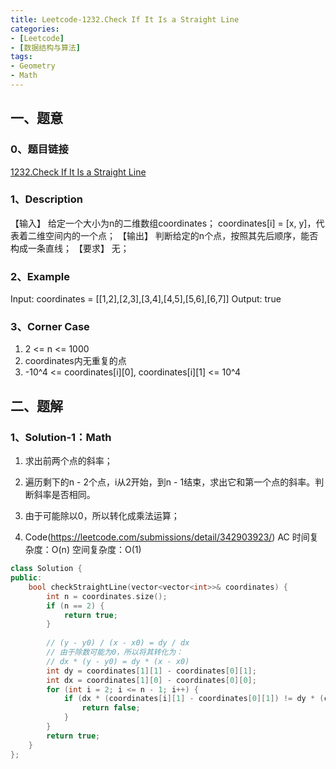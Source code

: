 ```yaml
---
title: Leetcode-1232.Check If It Is a Straight Line
categories: 
- [Leetcode]
- [数据结构与算法]
tags: 
- Geometry
- Math
---
```


## 一、题意

### 0、题目链接
[1232.Check If It Is a Straight Line](https://leetcode.com/problems/check-if-it-is-a-straight-line/)

### 1、Description
【输入】
给定一个大小为n的二维数组coordinates；
coordinates[i] = [x, y]，代表着二维空间内的一个点；
【输出】
判断给定的n个点，按照其先后顺序，能否构成一条直线；
【要求】
无；

### 2、Example
Input: coordinates = [[1,2],[2,3],[3,4],[4,5],[5,6],[6,7]]
Output: true

<!-- more -->

### 3、Corner Case
1. 2 <= n <= 1000
2. coordinates内无重复的点
3. -10^4 <= coordinates[i][0], coordinates[i][1] <= 10^4

## 二、题解

### 1、Solution-1：Math
1. 求出前两个点的斜率；

2. 遍历剩下的n - 2个点，i从2开始，到n - 1结束，求出它和第一个点的斜率。判断斜率是否相同。

3. 由于可能除以0，所以转化成乘法运算；

4. Code(https://leetcode.com/submissions/detail/342903923/)
AC
时间复杂度：O(n)
空间复杂度：O(1)
```C++
class Solution {
public:
    bool checkStraightLine(vector<vector<int>>& coordinates) {
        int n = coordinates.size();
        if (n == 2) {
            return true;
        }
        
        // (y - y0) / (x - x0) = dy / dx
        // 由于除数可能为0，所以将其转化为：
        // dx * (y - y0) = dy * (x - x0)
        int dy = coordinates[1][1] - coordinates[0][1];
        int dx = coordinates[1][0] - coordinates[0][0];
        for (int i = 2; i <= n - 1; i++) {
            if (dx * (coordinates[i][1] - coordinates[0][1]) != dy * (coordinates[i][0] - coordinates[0][0])) {
                return false;
            }
        }
        return true;
    }
};
```

